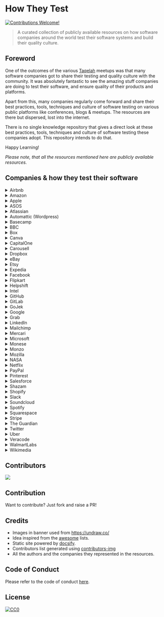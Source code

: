 # How They Test 
[![Contributions Welcome!](https://img.shields.io/badge/contributions-welcome-brightgreen.svg?style=flat)](http://makeapullrequest.com)

> A curated collection of publicly available resources on how software companies around the world test their software systems and build their quality culture.


## Foreword
One of the outcomes of the various [Taqelah](https://www.facebook.com/groups/148322462547482/) meetups was that many software companies got to share their testing and quality culture with the community. It was absolutely fantastic to see the amazing stuff companies are doing to test their software, and ensure quality of their products and platforms. 

Apart from this, many companies regularly come forward and share their best practices, tools, techniques and culture of software testing on various public platforms like conferences, blogs & meetups. The resources are there but dispersed, lost into the internet.

There is no single knowledge repository that gives a direct look at these best practices, tools, techniques and culture of software testing these companies adopt. This repository intends to do that.

Happy Learning!

*Please note, that all the resources mentioned here are publicly available resources.*

## Companies & how they test their software
<details>
  <summary>Airbnb</summary>

#### Blogs
* [Testing at Airbnb](https://medium.com/airbnb-engineering/testing-at-airbnb-199f68a0a40d?_branch_match_id=611046764098403464)
* [Better Android Testing Part 1](https://medium.com/airbnb-engineering/better-android-testing-at-airbnb-3f5b90b9c40a)
* [Better Android Testing Part 2](https://medium.com/airbnb-engineering/better-android-testing-at-airbnb-a77ac9531cab)
* [Better Android Testing Part 3](https://medium.com/airbnb-engineering/better-android-testing-at-airbnb-1d1e91e489b4)
* [Better Android Testing Part 4](https://medium.com/airbnb-engineering/better-android-testing-at-airbnb-part-4-testing-viewmodels-550d929126c8)
* [Better Android Testing Part 5](https://medium.com/airbnb-engineering/better-android-testing-at-airbnb-661a554a8c8b)
* [Better Android Testing Part 6](https://medium.com/airbnb-engineering/better-android-testing-at-airbnb-a11f6832773f)
* [Better Android Testing Part 7](https://medium.com/airbnb-engineering/better-android-testing-at-airbnb-eacec3a8a72f)
* [Building an effective test pipeline in a service oriented architecture](https://medium.com/airbnb-engineering/building-an-effective-test-pipeline-in-a-service-oriented-world-6968c513c6bd)
* [Tracking the money scaling financial reporting](https://medium.com/airbnb-engineering/tracking-the-money-scaling-financial-reporting-at-airbnb-6d742b80f040)

</details>

<details>
  <summary>Amazon</summary>

#### Blogs & Articles
* [How does Amazon get by with so few hours spent by its QA teams relative to Microsoft?](https://docs.microsoft.com/en-us/archive/blogs/seliot/software-testing-cage-match-amazon-com-vs-microsoft)
* [How Amazon handles a new software deployment every second](https://www.zdnet.com/article/how-amazon-handles-a-new-software-deployment-every-second/)
* [How is software developed at Amazon](http://highscalability.com/blog/2019/3/4/how-is-software-developed-at-amazon.html)
* [Amazon's approach to automated testing](https://medium.com/@twikstro/amazons-approach-to-automated-testing-at-re-invent-2019-ad2d49dc9a1f)
* [Automated testing for Alexa](https://developer.amazon.com/en-US/blogs/alexa/alexa-skills-kit/2018/08/unit-testing-create-functional-alexa-skills)
* [Best practices for testing your Alexa skills](https://developer.amazon.com/blogs/alexa/post/66232175-530c-4f52-890e-60b21db73d84/best-practices-for-testing-your-alexa-skills)

#### Videos
* [Testing and Troubleshooting with AWS Device Farm](https://www.youtube.com/watch?v=zej5tdLMo3Y)
* [Proactive security testing at AWS](https://www.youtube.com/watch?v=iyNDEAs8hRk)
* [Advanced Continuous Delivery Best Practices at Amazon](https://www.youtube.com/watch?v=Jnl29J3RJQ4)
* [UI, Load and Performance testing at Amazon](https://www.youtube.com/watch?v=UVS4CQvO4_M)
* [Best Practices for Benchmarking and Performance Analysis in the Cloud](https://www.youtube.com/watch?v=__tT5de64cI)
* [Large Scale Load Testing Amazon.com's Traffic on AWS](https://www.youtube.com/watch?v=pgnQQoTMBhI)
* [Chaos Engineering on AWS](https://www.youtube.com/watch?v=B1nUzbuVEUs)
* [Continuous Integration best practices for software development](https://www.youtube.com/watch?v=GEPJ7Lo346A)

</details>

<details>
  <summary>Apple</summary>

#### Blogs & Articles
* [Apple overhauling it's testing approach](https://www.bloomberg.com/news/articles/2019-11-21/apple-ios-14-features-changes-testing-after-ios-13-bugs)

#### Videos
* [Testing in XCode - WWDC](https://developer.apple.com/videos/play/wwdc2019/413/)
* [UI testing in XCode - WWDC](https://developer.apple.com/videos/play/wwdc2015/406/)
* [Advanced Testing and Continuous Integration - WWDC](https://developer.apple.com/videos/play/wwdc2016/409/)
* [Engineering for Testability - WWDC](https://developer.apple.com/videos/play/wwdc2017/414/)
* [What's new in testing - WWDC](https://developer.apple.com/videos/play/wwdc2018/403/)
* [Testing tips & tricks - WWDC](https://developer.apple.com/videos/play/wwdc2018/417/)

</details>

<details>
  <summary>ASOS</summary>

#### Blogs
* [Automated security testing using language you already know](https://medium.com/asos-techblog/automated-security-testing-using-language-you-already-know-60b968d55cec)
* [Behaviour driven automation testing in .NET Core using BDTest](https://medium.com/asos-techblog/behaviour-driven-automation-testing-in-net-core-using-bdtest-685b55d73d93)
* [My Testing Safari](https://medium.com/asos-techblog/my-testing-safari-9a50cea3981b)
* [Begin with the end in mind: one team’s journey towards Continuous Integration](https://medium.com/asos-techblog/begin-with-the-end-in-mind-one-teams-journey-towards-continuous-integration-ed1f3a74ba3c)
* [Gaining confidence in automated checks](https://medium.com/asos-techblog/begin-with-the-end-in-mind-gaining-confidence-in-our-automated-checks-88b2e40590c5)
* [Witness the (Android) fitness](https://medium.com/asos-techblog/witness-the-android-fitness-d4ae52dfec94)
* [How to test your React · Redux application](https://medium.com/asos-techblog/how-to-test-your-react-redux-application-48d90481a253)
* [How to write acceptance tests for a Facebook Messenger bot](https://medium.com/asos-techblog/how-to-write-acceptance-tests-for-a-facebook-messenger-bot-2d869ec268d3)
* [An introduction to Pact testing in .Net Core](https://medium.com/asos-techblog/pact-testing-in-net-core-6bfc5b0e9131)
* [Finding balance as a Testing Specialist](https://medium.com/asos-techblog/finding-balance-as-a-testing-specialist-51f61d95b944)
* [Continuous Testing in Customer Experience @ ASOS](https://medium.com/asos-techblog/continuous-testing-in-customer-experience-asos-d75b0f968bc9)
* [Responsive website testing with Sizzy](https://medium.com/asos-techblog/responsive-website-testing-with-sizzy-bab1e0d7c5b6)
* [Testing authorisation scenarios in ASP.NET Core Web APIs](https://medium.com/asos-techblog/testing-authorization-scenarios-in-asp-net-core-web-api-484bc95d5f6f)

#### Videos
[Enhancing the Processes of Test Driven Development - Talk](https://www.youtube.com/watch?v=IpBXhOzoPsU)

</details>

<details>
  <summary>Atlassian</summary>

#### Blogs & Articles
* [Quality assistance: how Atlassian does QA](https://www.atlassian.com/inside-atlassian/qa)
* [Moving from quality assurance to quality assistance](https://www.atlassian.com/inside-atlassian/quality-assurance-vs-quality-assistance)
* [Developing quality assistance skills](https://www.atlassian.com/inside-atlassian/software-QA-skills)
* [Quality Health Monitor: Gauging your team’s quality maturity](https://www.atlassian.com/inside-atlassian/quality-health-monitor)

#### Videos
* [Meet the Atlassian QE team](https://www.youtube.com/watch?v=3IvRSrvGJ1g)
* [The Future of QA at Atlassian - Atlassian Summit 2016](https://www.youtube.com/watch?v=9giJYYag6wQ)
* [Quality at Speed, How JIRA Does QA](https://www.youtube.com/watch?v=yRP29wFqu20)
* [Verifying Microservice Integrations with Contract Testing](https://www.youtube.com/watch?v=-6x6XBDf9sQ)
* [Agile Testing: It's about time - Atlassian Summit 2011](https://www.youtube.com/watch?v=dYFzehMukAc)
* [Finding bugs before writing code - Sigge Birgisson](https://www.youtube.com/watch?v=Ix61aEREKNU)
* [Code Reviews vs. Pull Requests - Atlassian Summit 2016](https://www.youtube.com/watch?v=6qKpbWyb6tg)
* [Mock Servers - Fake all the things! - Peggy Kuo](https://www.youtube.com/watch?v=lk4-UYD3KC4)
* [Quality at Speed](https://www.youtube.com/watch?v=w5MN1JWRM1I)
* [Improving Software Quality with Effective Feedback - Atlassian Summit 2012](https://www.youtube.com/watch?v=3MomT1nNOnQ)
</details>

<details>
  <summary>Automattic (Wordpress)</summary>

#### Videos
* [Your Tests Aren't Flaky. GTAC 2015](https://www.youtube.com/watch?v=hmk1h40shaE&list=PLSIUOFhnxEiCWGsN9t5A-XOhRbmz54IS1&index=10), [Slides](https://docs.google.com/presentation/d/1L9hGYqCAgjZyXE9ch4Toh4ziuYYkB2OiMCdFpgfTko0/pub)

</details>

<details>
  <summary>Basecamp</summary>

#### Videos
* [Testing without test damage or excessive isolation](https://www.youtube.com/watch?v=5hN6OZDyQtk)

</details>

<details>
  <summary>BBC</summary>

#### Blogs & Articles
* [10x your collaboration on writing tests - Part 1: Understanding](https://www.bbc.co.uk/blogs/internet/entries/ecedc9af-4bc8-4fb3-9cd3-754a85a1ce19)
* [10 guidelines on readability and consistency when writing Integration Tests](https://www.bbc.co.uk/blogs/internet/entries/e9356c0f-cf17-4ccc-bb05-2fa5d13fa289)
* [Maintaining Mobile: Update on Mobile Compatibility Programme](https://www.bbc.co.uk/blogs/internet/entries/4bc791fd-ff24-4c82-ab24-16dfa1bba3c8)
* [Improving test automation with PUMA](https://www.bbc.co.uk/blogs/internet/entries/ba0c030e-d031-4ab6-8ba6-3afe41807b55)
* [Test Automation with PhantomJS, Grunt and Friends](https://www.bbc.co.uk/blogs/internet/entries/a456cf81-a154-3082-a726-d13f4f28ee23)
* [Behaviour Driven Development: Tips for writing better feature files](https://www.bbc.co.uk/blogs/internet/entries/ff14236d-098a-3565-b678-ff4ba5776a5f)
* [Testing BBC Connected Red Button](https://www.bbc.co.uk/blogs/internet/entries/41a89085-ab51-3454-a3a2-22799b0bfd50)
* [Automating testing for BBC iPlayer mobile part one: 3 Amigos](https://www.bbc.co.uk/blogs/internet/entries/36670ed6-d3f9-3610-aaf6-e55ed3663eb1)
* [Automating testing for BBC iPlayer mobile part two: automation](https://www.bbc.co.uk/blogs/internet/entries/3da2f879-b752-3ee7-8778-421aad2ddefb)
* [Automating BBC iPlayer mobile testing part three: legacy vs new features](https://www.bbc.co.uk/blogs/internet/entries/b3f9264f-c88b-3a48-9b39-a0a6398108cc)
* [Testing BBC iPlayer Mobile App](https://www.bbc.co.uk/blogs/internet/entries/ee74c1c5-91f0-34a8-b267-bd00b52a2d07)
* [New BBC iPlayer: internal testing of user journeys](https://www.bbc.co.uk/blogs/internet/entries/b6b17932-326e-3ad1-9d1d-4318fd4ec277)
* [Testing mobiles: Mobile Compatibility Program](https://www.bbc.co.uk/blogs/internet/entries/96d29a45-cbb5-3cf6-8d73-ef29882d1d01)
* [Testing BBC iPlayer: Krispy Gherkin feature file aggregator](https://www.bbc.co.uk/blogs/internet/entries/d1a1d55b-30b7-32ea-93dc-5f5c9a47447c)
* [Testing BBC iPlayer: reading XML, JSON response into Java](https://www.bbc.co.uk/blogs/internet/entries/f853c875-880f-356b-bf12-966de30bc58f)
* [Testing BBC iPlayer Release For Android Downloads](https://www.bbc.co.uk/blogs/internet/entries/67c6f28f-3742-3725-9efa-10107857d5e8)
* [Testing for BBC Online: The creation of the POD Test Group](https://www.bbc.co.uk/blogs/internet/entries/a1d07db6-64bb-3225-966a-304405b06349)

#### Vidoes
* [BBC College of Technology: Develop conference videos](https://www.bbc.co.uk/blogs/internet/entries/25e3af59-ccd9-45af-85ae-7059a797c3e1)
* [GTAC 2016: Scale vs Value: Test Automation at the BBC, GTAC 2016](https://youtu.be/MkPHntWZAPc?list=PLSIUOFhnxEiAeGHYoBZCvEMY5wCOIpyOM), [Slides](https://docs.google.com/presentation/d/1_bNn_HTI1Vst6WAB62KHTtgbvxocjpnt2Y-8ugGyP8U/edit#slide=id.p497)

</details>

<details>
  <summary>Box</summary>

#### Videos
* [GTAC 2016: ClusterRunner: making fast test-feedback easy through horizontal scaling](https://youtu.be/V7fhx1i4qPE?list=PLSIUOFhnxEiAeGHYoBZCvEMY5wCOIpyOM), [Slides](https://docs.google.com/presentation/d/1_bNn_HTI1Vst6WAB62KHTtgbvxocjpnt2Y-8ugGyP8U/edit#slide=id.p359)

</details>

<details>
  <summary>Canva</summary>

#### Blogs & Articles
* [Automated visual testing at Canva](https://product.canva.com/automated-visual-testing-at-canva/)

#### Videos
* [User Testing: Finding That One Thing Meatloaf Won't Do For Love](https://www.youtube.com/watch?v=7FopNNQr2hY)

</details>

<details>
  <summary>CapitalOne</summary>

#### Blogs and Articles
* [Improvement and Parallelization of Android Automation Testing](https://medium.com/capital-one-tech/improvement-and-parallelization-of-android-automation-testing-capital-one-a05d10cae5b6)
* [9 Things I Wish I Knew About Automated Software Testing Before I Started My Career](https://medium.com/capital-one-tech/9-things-i-wish-i-knew-about-automated-software-testing-before-i-started-my-career-69d2301d6b92)
* [Improve Java Code Coverage and Quality with Unit Tests and JaCoCo](https://medium.com/capital-one-tech/improve-java-code-with-unit-tests-and-jacoco-b342643736ed)
* [Learning To Love Automated Testing](https://medium.com/capital-one-tech/automated-tests-that-saved-me-2d38b7cb265b)
* [Robot Pattern Testing for XCUITest](https://medium.com/capital-one-tech/robot-pattern-testing-for-xcuitest-4c2f0c40b4ad)
* [Unit Testing Behavior of React Components with Test-Driven Development](https://medium.com/capital-one-tech/unit-testing-behavior-of-react-components-with-test-driven-development-ae15b03a3689)
* [No Testing Strategy, No DevOps](https://medium.com/capital-one-tech/no-testing-strategy-no-devops-915287e1b4fd)
* [Spec to Gherkin to Code](https://medium.com/capital-one-tech/spec-to-gherkin-to-code-902e346bb9aa)
* [Blackbox API Testing With Kotlin for RESTful Microservices](https://medium.com/capital-one-tech/blackbox-api-testing-with-kotlin-for-restful-microservices-183adc2b8088)
* [Performance Testing of Event-Driven Microservices](https://medium.com/capital-one-tech/performance-testing-of-event-driven-microservices-f5de74305985)

#### Videos

* [GTAC 2016: What’s in your Wallet?](https://youtu.be/SF7F26E7l1I?list=PLSIUOFhnxEiAeGHYoBZCvEMY5wCOIpyOM)
* [SauceCon 2017: FROM MANUAL TO CI/CD - THE JOURNEY OF A BOY AND HIS TOOLS - Gregory Schmidt](https://www.youtube.com/watch?v=LiB0HTL2VRQ)

</details>

<details>
  <summary>Carousell</summary>

#### Blogs
* [Prabhagharan DK : Building our inhouse virtual device lab "caroufarm"](https://medium.com/carousell-insider/building-our-in-house-virtual-device-lab-caroufarm-e72911e4593b)
* [Martin Schneider : Automated end-to-end tests and how they fit into our testing culture](https://medium.com/carousell-insider/automated-end-to-end-tests-and-how-they-fit-into-our-testing-culture-54c3fcc5ff26)
* [Carousell scales app automation with Browserstack](https://www.browserstack.com/case-study/carousell-scales-app-automation-with-browserstack)

</details>

<details>
  <summary>Dropbox</summary>

#### Blogs & Articles
* [Offensive testing to make Dropbox (and the world) a safer place](https://dropbox.tech/security/offensive-testing-to-make-dropbox-and-the-world-a-safer-place)
* [Accelerating Iteration Velocity on Dropbox’s Desktop Client, Part 1](https://dropbox.tech/application/accelerating-iteration-velocity-on-dropboxs-desktop-client-part-1)
* [Accelerating Iteration Velocity on Dropbox’s Desktop Client, Part 2](https://dropbox.tech/application/accelerating-iteration-velocity-on-dropboxs-desktop-client-part-2)
* [Two years at Dropbox](https://chadaustin.me/2019/11/two-years-at-dropbox/)
* [Creating a culter of accessibility](https://dropbox.tech/frontend/creating-a-culture-of-accessibility)
* [Finding Kafka’s throughput limit in Dropbox infrastructure](https://dropbox.tech/infrastructure/finding-kafkas-throughput-limit-in-dropbox-infrastructure)
* [Athena: Our automated build health management system](https://dropbox.tech/infrastructure/athena-our-automated-build-health-management-system)
* [The Programmer Mindset: Main Debug Loop](https://dropbox.tech/frontend/the-programmer-mindset-main-debug-loop)
* [Testing sync at Dropbox](https://dropbox.tech/infrastructure/-testing-our-new-sync-engine)

#### Videos
* [Integration testing with Bazel](https://www.youtube.com/watch?v=muvU1DYrY0w)
* [Virtualizing Mac Infrastructure at Scale: A CI Case Study with Dropbox and MacStadium](https://www.youtube.com/watch?v=oBVB0Tc_drM)
* [GTAC 2014: Scalable Continuous Integration - Using Open Source](http://www.youtube.com/watch?v=eax-t5LBJiY&list=PLSIUOFhnxEiDFckNDSjKWqOCtd8ksJrh4&index=1), [Slides](http://goo.gl/dzoYNC)

</details>

<details>
  <summary>eBay</summary>

#### Blogs & Articles
* [Tiered Test Automation](https://tech.ebayinc.com/engineering/tiered-test-automation/)
* [Becoming a World-Class Tester](https://tech.ebayinc.com/engineering/becoming-a-world-class-tester/)
* [Early Detection of Frontend Single Points of Failure](https://tech.ebayinc.com/engineering/early-detection-of-frontend-single-points-of-failure/)
* [eBay Motors: Screenshot Testing with Flutter](https://tech.ebayinc.com/engineering/ebay-motors-screenshot-testing-with-flutter/)
* [Discovering Continuous Automation With Request Mirroring](https://tech.ebayinc.com/engineering/discovering-continuous-automation-with-request-mirroring/)
* [Failbot—Improving Visibility on End-to-end Tests](https://tech.ebayinc.com/engineering/failbot/)
* [Your Own Spring Test Context](https://tech.ebayinc.com/engineering/your-own-spring-test-context/)
* [GUI Testing Powered by Deep Learning](https://tech.ebayinc.com/research/gui-testing-powered-by-deep-learning/)
* [Integration Testing with React and Enzyme](https://tech.ebayinc.com/engineering/integration-testing-with-react-and-enzyme/)
* [Introducing Regressr - An Open Source Command Line Tool to Regression Test HTTP Services](https://tech.ebayinc.com/engineering/introducing-regressr-an-open-source-command-line-tool-to-regression-test-http-services/)
* [eBay Releases Dynamic Application Security Testing Proxy as Open Source](https://tech.ebayinc.com/engineering/ebay-releases-dynamic-application-security-testing-proxy-as-open-source/)
* [Scalable and Nimble Continuous Integration for Hadoop Projects](https://tech.ebayinc.com/engineering/scalable-and-nimble-continuous-integration-for-hadoop-projects/)
* [Functional iOS Testing in Swift](https://tech.ebayinc.com/engineering/functional-ios-testing-in-swift/)
* [Next-generation BDD: From Automated Web Tests to Automated Web Acceptance Testing](https://tech.ebayinc.com/engineering/next-generation-bdd-from-automated-web-tests-to-automated-web-acceptance-testing/)
* [Validating Hadoop Platform Releases](https://tech.ebayinc.com/engineering/validating-hadoop-platform-releases/)
* [Finding Usability Bugs with Automated Tests](https://queue.acm.org/detail.cfm?id=1925091)
* [100% test coverage is not enough](https://ebaytech.berlin/100-percent-test-coverage-is-not-enough-3d733551bc3f)

#### Videos
* [Lightning talk at Selenium Conf about their test automation framework Breeze](https://youtu.be/RwiF4eCqiI0?t=18)
* [Applied Testing Heuristics in the Context of eBay](https://www.youtube.com/watch?v=YuBpYFIa3Mc)
* [Test automation for Android testing](https://www.youtube.com/watch?v=VZP6aZq8I-k)
* [Implementing Test Automation in Agile Projects with Open Source Tools](https://www.youtube.com/watch?v=9YxSski7Tac)
* [Test Automation - 10 (sometimes painful) Lessons Learned](https://www.youtube.com/watch?v=tJ0O8p5PajQ)
* [Parallizing UI tests on iOS](https://www.youtube.com/watch?v=-JMMujEaqvs)
* [Bingsheng Ru — How to build Automation Test as a Service for large-scale e-commerce website](https://www.youtube.com/watch?v=53CBISohOWc)
* [How we build & test software at eBay DE](https://www.youtube.com/watch?v=RhTBOl61QyI)
</details>

<details>
  <summary>Etsy</summary>

#### Handbook
* [Teaching Testing: Our Testing 101 Materials](https://codeascraft.com/2014/08/20/teaching-testing-our-testing-101-materials/)  

#### Blogs & Articles
* [Culture of Quality: Measuring Code Coverage at Etsy](https://codeascraft.com/2018/02/15/culture-of-quality-measuring-code-coverage-at-etsy/)
* [Quality Matters: The Benefits of QA-Focused Retros](https://codeascraft.com/2016/02/08/quality-matters-the-benefits-of-qa-focused-retros/)
* [Divide and Concur](https://codeascraft.com/2011/04/20/divide-and-concur/)
* [Etsy’s Journey to Continuous Integration for Mobile Apps](https://codeascraft.com/2014/02/28/etsys-journey-to-continuous-integration-for-mobile-apps/)
* [Etsy’s Device Lab](https://codeascraft.com/2013/08/09/mobile-device-lab/)
* [What’s the value of transparency in testing and deployment?, Increment Magazine](https://increment.com/testing/ask-an-expert-transparency-testing/)

</details>

<details>
  <summary>Expedia</summary>

#### Blogs & Articles
* [The Cost of 100% Reliability](https://medium.com/expedia-group-tech/the-cost-of-100-reliability-ecb2901f23a4)
* [Getting started with a Dockerized Selenium Grid in your On-Prem Data Centers](https://medium.com/expedia-group-tech/getting-started-with-a-dockerized-selenium-grid-on-your-on-prem-data-centers-5b472a2d35a)
* [DA Kube — Selenium Grid using Kubernetes, Docker, Helm and Traefik](https://medium.com/expedia-group-tech/da-kube-selenium-grid-using-kubernetes-docker-helm-and-traefik-856b802d1d08)
* [Distributed Automation: How to run 1000 UI Automation Tests in 5mins](https://medium.com/expedia-group-tech/distributed-automation-how-to-run-1000-ui-automation-tests-in-5mins-cf9a84ca32d1)
* [Integration Testing in React](https://medium.com/expedia-group-tech/integration-testing-in-react-21f92a55a894)
* [How to Earn a Black Belt in GraphQL Testing](https://medium.com/expedia-group-tech/how-to-earn-a-black-belt-in-graphql-testing-bd0beb6365a7)
* [How to: Emulate Amazon Simple Queue Service (SQS) for Testing Purposes](https://medium.com/expedia-group-tech/how-to-emulate-sqs-amazon-queue-for-testing-purpose-d9db7f4143b1)
* [Fixing Flaky Time Based Unit Tests](https://medium.com/expedia-group-tech/fixing-flaky-time-based-unit-tests-176accf5096e)
* [Conversational Integration Tests for your Alexa Skills (Node/JS)](https://medium.com/expedia-group-tech/conversational-integration-tests-for-your-alexa-skills-node-js-874bf70758e3)
* [Better Test Code Coverage Through Data](https://medium.com/expedia-group-tech/better-test-code-coverage-through-data-c51b16d6385e)
* [Do you want to speed up your integration tests by 10x?](https://medium.com/expedia-group-tech/do-you-want-to-speed-up-your-integration-tests-by-10x-eb047c72a252)
* [Testing Elasticsearch Applications](https://medium.com/expedia-group-tech/testing-elasticsearch-applications-bbf7107dba9f)

#### Videos
* [Mobile Automation in Continuous Delivery Pipeline](https://www.youtube.com/watch?v=NWDByCVThfE)
* [Distributed Automation Using Selenium Grid / AWS / Autoscaling](https://www.youtube.com/watch?v=cbIfU1fvGeo)
* [AWS re:Invent 2017: Use Amazon EC2 Systems Manager to Perform Automated Resilience Testing](https://www.youtube.com/watch?v=jihhLckop6A)

</details>

<details>
  <summary>Facebook</summary>

#### Blogs & Articles
* [Open-sourcing Python Test Runner for multiple tests in parallel](https://engineering.fb.com/open-source/python-test-runner/)
* [Predictive test selection: A more efficient way to ensure reliability of code changes](https://engineering.fb.com/developer-tools/predictive-test-selection/)
* [MobileLab: Highly accurate testing to prevent mobile performance regressions](https://engineering.fb.com/android/mobilelab/)
* [Sapienz: Intelligent automated software testing at scale](https://engineering.fb.com/developer-tools/sapienz-intelligent-automated-software-testing-at-scale/)
* [Preventing performance regressions with Health Compass and Incident Tracker](https://engineering.fb.com/developer-tools/incident-tracker/)
* [Finding and fixing software bugs automatically with SapFix and Sapienz](https://engineering.fb.com/developer-tools/finding-and-fixing-software-bugs-automatically-with-sapfix-and-sapienz/)
* [Open-sourcing Flipper: a new extensible debugging tool](https://engineering.fb.com/android/flipper/)
* [BrowserLab: Automated regression detection for the web](https://engineering.fb.com/web/browserlab-automated-regression-detection-for-the-web/)
* [Getafix: How Facebook tools learn to fix bugs automatically](https://engineering.fb.com/developer-tools/getafix-how-facebook-tools-learn-to-fix-bugs-automatically/)
* [Stetho: A new debugging platform for Android](https://engineering.fb.com/android/stetho-a-new-debugging-platform-for-android/)
* [Open-sourcing Facebook Infer: Identify bugs before you ship](https://engineering.fb.com/developer-tools/open-sourcing-facebook-infer-identify-bugs-before-you-ship/)
* [Building and testing at Facebook](https://engineering.fb.com/uncategorized/building-and-testing-at-facebook/)
* [Watir to WebDriver: Unit Test Frameworks](https://engineering.fb.com/developer-tools/watir-to-webdriver-unit-test-frameworks/)
* [Rapid release at massive scale](https://engineering.fb.com/web/rapid-release-at-massive-scale/)
* [Finding inter-procedural bugs at scale with Infer static analyzer](https://engineering.fb.com/android/finding-inter-procedural-bugs-at-scale-with-infer-static-analyzer/)
* [Zoncolan: How Facebook uses static analysis to detect and prevent security issues](https://engineering.fb.com/security/zoncolan/)

#### Videos
* [Systems @Scale 2019 - Continuous Deployment at Facebook Scale](https://www.youtube.com/watch?v=qN6BiLzZGfs)
* [Mobile End to End Testing at Scale - SeleniumConf 2015](https://www.youtube.com/watch?v=7tzA2nsg1jQ&feature=emb_title)
* [Turning iOS End to End Testing up to 11 - Lawrence Lomax](https://www.youtube.com/watch?v=lTxW4rbu6Bk)
* [Readable. Stable. Maintainable. E2E Testing @ Facebook - Archit Pal Singh Sachdeva](https://www.youtube.com/watch?v=diYgXpktTqo)
* [Automated Fault-Finding and Fixing at Facebook](https://www.youtube.com/watch?v=CbQ6bJlOU7A)
* [Damien Sereni, Testing and moving fast making Selenium work for Facebook](https://www.youtube.com/watch?v=_7KYs0NN82w)
* [Taqelah - Facebook Meetup - Raj Kamal - Shreya Bhat](https://www.youtube.com/watch?v=ra6wq2wgOE4)
* [GTAC 2013: Simon Stewart - How Facebook Tests Facebook on Android](https://www.youtube.com/watch?v=HUE_yrd8tl0)
* [GTAC 2014: Never Send a Human to do a Machine’s Job: How Facebook uses bots to manage tests](https://www.youtube.com/watch?v=_5Sr4EYH7M8)
* [Facebook Infer: Advanced Static Analysis at Speed and Scale - Facebook - DevTools@Scale2017](https://www.youtube.com/watch?v=gZ3dA4QD8jk)
* [Building Mobile Apps with Open Source Tools - Simon Stewart - Mobile @ Scale](https://www.youtube.com/watch?v=c2Q22KDjXmI)

</details>

<details>
  <summary>Flipkart</summary>

</details>

<details>
  <summary>Helpshift</summary>

#### Videos
* [Testing business logic using DSLs in Clojure](https://youtu.be/YOsfPrgNY_M)
* [Clojure for functional testing of Mobile and Web apps](https://youtu.be/G-fjpO6nYPQ)

#### Blogs & Articles
* [Testing business logic using DSLs in Clojure](https://medium.com/helpshift-engineering/testing-business-logic-using-dsls-in-clojure-bb7d6235f562)
* [Functional Testing of Mobile and Web Apps using Clojure](https://medium.com/helpshift-engineering/functional-testing-of-mobile-and-web-apps-using-clojure-4bedb365c7ca)
* [Load Testing using Tsung](https://medium.com/helpshift-engineering/load-testing-using-tsung-ef26a662929b)
* [The Convoluted Magic of Leiningen Test Selectors](https://medium.com/helpshift-engineering/the-convoluted-magic-of-leiningen-test-selectors-2eb6c452dfcf)
* [On the testability of Ring Middleware in Clojure](https://medium.com/helpshift-engineering/on-the-testability-of-ring-middlewares-in-clojure-6795eae60f2a)

</details>


<details>
  <summary>Intel</summary>

#### Videos
* [GTAC 2016: IATF: An new Automated Cross-platform and Multi-device API Test Framework](https://youtu.be/mHJspt6BgZU?list=PLSIUOFhnxEiAeGHYoBZCvEMY5wCOIpyOM), [Slides](https://docs.google.com/presentation/d/1iVf-TogkdoIcvs8OpRMMWx76s9Zk4_f0JJ-e1sZIxog/edit#slide=id.p490)
* [GTAC 2016: Docker Based Geo Dispersed Test Farm - Test Infrastructure Practice in Intel Android Program](https://youtu.be/EgmSnHFutEc?list=PLSIUOFhnxEiAeGHYoBZCvEMY5wCOIpyOM), [Slides](https://docs.google.com/presentation/d/1_bNn_HTI1Vst6WAB62KHTtgbvxocjpnt2Y-8ugGyP8U/edit#slide=id.p120)
* [GTAC 2016: Automation on Wearable Devices](https://www.youtube.com/watch?v=1agsqcPXPHo&list=PLSIUOFhnxEiCWGsN9t5A-XOhRbmz54IS1&index=22), [Slides](https://docs.google.com/presentation/d/1nOvdDY4k7grcPSo83GpsBJRj6z8Ty1rscd2A8VSG0W0/pub)

</details>

<details>
  <summary>GitHub</summary>

</details>

<details>
  <summary>GitLab</summary>

#### Handbook
* [Quality Department Handbook](https://about.gitlab.com/handbook/engineering/quality/)

#### Blogs and Articles
* [An inside look at software testing at GitLab](https://about.gitlab.com/blog/2019/08/30/software-test-at-gitlab/)
* [Introducing Accessibility Testing in GitLab](https://about.gitlab.com/blog/2020/03/04/introducing-accessibility-testing-in-gitlab/)
* [How our QA team leverages GitLab’s performance testing tool (and you can too)](https://about.gitlab.com/blog/2020/02/18/how-were-building-up-performance-testing-of-gitlab/)
* [How GitLab switched to Headless Chrome for testing](https://about.gitlab.com/blog/2017/12/19/moving-to-headless-chrome/)

</details>

<details>
  <summary>GoJek</summary>

#### Blogs
* [Why you should automate tests early](https://blog.gojekengineering.com/why-you-should-automate-tests-early-4ea43b32f8b2)
* [Screenshot Testing our Design System on Android](https://blog.gojekengineering.com/screenshot-testing-our-design-system-on-android-d78c9854eb6b)
* [Advice from a Test Journeyman](https://blog.gojekengineering.com/advice-from-a-test-journeyman-9323c11ae9f5)
* [How I Gave My First Conference Talk](https://blog.gojekengineering.com/how-i-gave-my-first-conference-talk-38cbc354def)
* [7 Myths About Software Testing](https://blog.gojekengineering.com/7-myths-about-software-testing-11906cc4356e)
* [The Untold Story of Golang Testing](https://blog.gojekengineering.com/the-untold-story-of-golang-testing-29832bfe0e19)
* [The first principles of ‘Testing’](https://blog.gojekengineering.com/the-first-principles-of-testing-38fbf03667ff)
* [How to Run Grouped TestNG Tests Using Gradle](https://blog.gojekengineering.com/how-to-run-grouped-testng-tests-using-gradle-b0856e53f56a)
</details>

<details>
  <summary>Google</summary>

#### Books
* [James Whittaker](https://twitter.com/docjamesw), [Jason Arbon](https://twitter.com/jarbon) and [Jeff Carolllo](https://twitter.com/joweeba) provide insights into testing at Google in their (slighlty outdated) 2012 book [How Google Tests Software](https://books.google.com.sg/books?id=VrAx1ATf-RoC). There is a seven part summary on the [Google Testing Blog](https://testing.googleblog.com) as well:
* [How Google Tests Software - Part One](https://testing.googleblog.com/2011/01/how-google-tests-software.html)
* [How Google Tests Software - Part Two](https://testing.googleblog.com/2011/02/how-google-tests-software-part-two.html)
* [How Google Tests Software - Part Three](https://testing.googleblog.com/2011/02/how-google-tests-software-part-three.html)
* [How Google Tests Software - Part Four](https://testing.googleblog.com/2011/03/how-google-tests-software-part-four.html)
* [How Google Tests Software - Part Five](https://testing.googleblog.com/2011/03/how-google-tests-software-part-five.html)
* [How Google Tests Software - Part Six](https://testing.googleblog.com/2011/05/how-google-tests-software-part-six.html)
* [How Google Tests Software - Part Seven](https://testing.googleblog.com/2011/05/how-google-tests-software-part-seven.html)

#### Blogs
* [Google Testing Blog](https://testing.googleblog.com)

#### Videos
* [Meet Test Engineers at Google](https://www.youtube.com/watch?v=C7OLZf5099Y)
* [GTAC 2016: Evolution of Business and Engineering Productivity](https://youtu.be/Vf7axkwtTOw?list=PLSIUOFhnxEiAeGHYoBZCvEMY5wCOIpyOM), [Slides](https://docs.google.com/presentation/d/1iVf-TogkdoIcvs8OpRMMWx76s9Zk4_f0JJ-e1sZIxog/edit#slide=id.p155)
* [GTAC 2016: The Quirkier Side of Testings](https://youtu.be/QHV-PSwzvIQ?list=PLSIUOFhnxEiAeGHYoBZCvEMY5wCOIpyOM), [Slides](https://docs.google.com/presentation/d/1iVf-TogkdoIcvs8OpRMMWx76s9Zk4_f0JJ-e1sZIxog/edit#slide=id.p155)
* [GTAC 2016: How Flaky Tests in Continuous Integration: Current Practice at Google and Future Directions](https://youtu.be/CrzpkF1-VsA?list=PLSIUOFhnxEiAeGHYoBZCvEMY5wCOIpyOM), [Slides](https://docs.google.com/presentation/d/1iVf-TogkdoIcvs8OpRMMWx76s9Zk4_f0JJ-e1sZIxog/edit#slide=id.p659)
* [GTAC 2016: OpenHTF - The Open-Source Hardware Testing Framework](https://youtu.be/bC5YhAo1kHc?list=PLSIUOFhnxEiAeGHYoBZCvEMY5wCOIpyOM), [Slides](https://docs.google.com/presentation/d/1_bNn_HTI1Vst6WAB62KHTtgbvxocjpnt2Y-8ugGyP8U/edit#slide=id.p147)
* [GTAC 2016: Integration Testing with Multiple Mobile Devices and Services](https://youtu.be/8tjsxxSMkpA?list=PLSIUOFhnxEiAeGHYoBZCvEMY5wCOIpyOM), [Slides](https://docs.google.com/presentation/d/1_bNn_HTI1Vst6WAB62KHTtgbvxocjpnt2Y-8ugGyP8U/edit#slide=id.p439)
* [GTAC 2016: Finding bugs in C++ libraries using LibFuzzer](https://youtu.be/FzaR3iH2iZs?list=PLSIUOFhnxEiAeGHYoBZCvEMY5wCOIpyOM), [Slides](https://docs.google.com/presentation/d/1_bNn_HTI1Vst6WAB62KHTtgbvxocjpnt2Y-8ugGyP8U/edit#slide=id.p548)
* [GTAC 2015: Juggling Chainsaws for Fun and Profit: Lessons Learned from Mobile Cross-Platform Integration Testing](https://www.youtube.com/watch?v=jaWD60t69Wg&list=PLSIUOFhnxEiCWGsN9t5A-XOhRbmz54IS1&index=5), [Slides](https://docs.google.com/presentation/d/1Z2lWJDsZu_iyr8wFLodG-6R27vB_EodcbN0euqCXgz0/pub)
* [GTAC 2015: How to Component Test Soup Dumplings](https://www.youtube.com/watch?v=OLesBZSd-cM&index=7&list=PLSIUOFhnxEiCWGsN9t5A-XOhRbmz54IS1), [Slides](https://docs.google.com/presentation/d/1x7FjkFqLjwOTNUM_Mgag8Ar_MXQ5HZsQ-18CVqoR5MQ/pub)
* [GTAC 2015: Chromecast Test Automation](https://www.youtube.com/watch?v=TfAVJLhb_k0&index=8&list=PLSIUOFhnxEiCWGsN9t5A-XOhRbmz54IS1), [Slides](https://docs.google.com/presentation/d/1gBGS5UFyyR0mcwg990I1YDOFQwAhL-nmonNPGvGYnlk/pub)
* [GTAC 2015: Automated Accessibility Testing for Android Applications](https://www.youtube.com/watch?v=vvwc8MVlusY&list=PLSIUOFhnxEiCWGsN9t5A-XOhRbmz54IS1&index=13), [Slides](https://docs.google.com/presentation/d/18ZUiXTZIGx0ydeLcKxnp5BxnI5kv7Cxm6rPaTf-c0ms/pub)
* [GTAC 2015: Statistical Data Sampling](https://www.youtube.com/watch?v=cXi1Jo5V7UM&index=15&list=PLSIUOFhnxEiCWGsN9t5A-XOhRbmz54IS1), [Slides](https://docs.google.com/presentation/d/1zAgKXFOQn02PVik9b4YkV0ZJ2wJIaGAf5oFY_dUyDD8/pub)
* [GTAC 2015: Nest Automation Infrastructure](https://www.youtube.com/watch?v=lIoAq2Mjjas&list=PLSIUOFhnxEiCWGsN9t5A-XOhRbmz54IS1&index=16), [Slides](https://docs.google.com/presentation/d/1x-l6xb9uUzFA9n0EFxcsvIEj6dQPQBcCu3JucAVe-8E/pub)
* [GTAC 2015: Fake Backends with RpcReplay](https://www.youtube.com/watch?v=wJPfsyRRmyw&index=26&list=PLSIUOFhnxEiCWGsN9t5A-XOhRbmz54IS1), [Slides](https://docs.google.com/presentation/d/1IF30CK1z8xzj8xZxJiE7LBQoyzK770yZuBzJR2pfHng/pub)
* [GTAC 2014: Chrome OS Test Automation Lab](https://www.youtube.com/watch?v=08CyrK2d1t0&list=PLSIUOFhnxEiCWGsN9t5A-XOhRbmz54IS1&index=27), [Slides](https://docs.google.com/presentation/d/1ZbtToNrkpG6jLZBXbuUXVFzHilrr6_ZTFFAFdgpl4FQ/pub)
* [GTAC 2014: Make Chrome the best mobile browser](http://www.youtube.com/watch?v=ugX-80lMu7A&list=PLSIUOFhnxEiDFckNDSjKWqOCtd8ksJrh4&index=1), [Slides](http://goo.gl/vuW93B)
* [GTAC 2014: Test coverage at Google](http://www.youtube.com/watch?v=4bublRBCLVQ&list=PLSIUOFhnxEiDFckNDSjKWqOCtd8ksJrh4&index=1), [Slides](http://goo.gl/f0pVxT)
* [GTAC 2014: The Importance of Automated Testing on Real and Virtual Mobile Devices](http://www.youtube.com/watch?v=nOFel7yNAsE&list=PLSIUOFhnxEiDFckNDSjKWqOCtd8ksJrh4&index=1), [Slides](http://goo.gl/xuevSM)
* [GTAC 2014: Free Tests Are Better Than Free Bananas: Using Data Mining and Machine Learning To Automate Real-Time Production Monitoring](http://www.youtube.com/watch?v=ExXATBlygl0&list=PLSIUOFhnxEiDFckNDSjKWqOCtd8ksJrh4&index=1), [Slides](http://www.youtube.com/watch?v=ExXATBlygl0&list=PLSIUOFhnxEiDFckNDSjKWqOCtd8ksJrh4&index=1)
* [GTAC 2014: Google BigQuery Analytics](http://www.youtube.com/watch?v=YW4AV260Zis&list=PLSIUOFhnxEiDFckNDSjKWqOCtd8ksJrh4&index=1), [Slides](http://goo.gl/2DyuC8)
* [GTAC 2014: The Testing User Experience](http://www.youtube.com/watch?v=J7c0Bw840X8&list=PLSIUOFhnxEiDFckNDSjKWqOCtd8ksJrh4&index=1), [Slides](http://goo.gl/3p7zcm)
* [GTAC 2014: Going Green: Cleaning up the Toxic Mobile Environment](http://www.youtube.com/watch?v=aHcmsK9jfGU&list=PLSIUOFhnxEiDFckNDSjKWqOCtd8ksJrh4&index=1), [Slides](http://goo.gl/QCQDDh)
* [GTAC 2013: Opening Keynote - Evolution from Quality Assurance to Test Engineering](http://www.youtube.com/watch?v=nyOHJ4GR4iU&list=SPSIUOFhnxEiCODb8XQB-RUQ0RGNZ2yW7d), [Slides](http://goo.gl/76Ggf)
* [GTAC 2013: Webdriver for Chrome](http://www.youtube.com/watch?v=dMwUZxRgJWs&list=SPSIUOFhnxEiCODb8XQB-RUQ0RGNZ2yW7d), [Slides](http://goo.gl/6rA9q)
* [GTAC 2013: Karma - Test Runner for JavaScript](http://www.youtube.com/watch?v=YG5DEzaQBIc&list=SPSIUOFhnxEiCODb8XQB-RUQ0RGNZ2yW7d)
* [GTAC 2013: Automated Video Quality Measurements](http://www.youtube.com/watch?v=IbLNm3LsMaw&list=SPSIUOFhnxEiCODb8XQB-RUQ0RGNZ2yW7d), [Slides](http://goo.gl/sF7Fm)
* [GTAC 2013: Testable JavaScript - Architecting Your Application for Testability](http://www.youtube.com/watch?v=JjqKQ8ezwKQ&list=SPSIUOFhnxEiCODb8XQB-RUQ0RGNZ2yW7d), [Slides](http://goo.gl/E1v14)
* [GTAC 2013: Breaking the Matrix - Android Testing at Scale](http://www.youtube.com/watch?v=uHoB0KzQGRg&list=SPSIUOFhnxEiCODb8XQB-RUQ0RGNZ2yW7d), [Slides](http://goo.gl/RltPp)
* [GTAC 2013: Android UI Automation](http://www.youtube.com/watch?v=O1u8iBLUFL0&list=SPSIUOFhnxEiCODb8XQB-RUQ0RGNZ2yW7d), [Slides](http://goo.gl/kpJCL)
* [GTAC 2013: Building Scalable Mobile Test Infrastructure for Google+ Mobile](http://www.youtube.com/watch?v=Dnqxo0QtU98&list=SPSIUOFhnxEiCODb8XQB-RUQ0RGNZ2yW7d), [Slides](http://goo.gl/xWZKt)
* [GTAC 2013: Espresso: Fresh Start to Android UI Testing](http://www.youtube.com/watch?v=T7ugmCuNxDU&list=SPSIUOFhnxEiCODb8XQB-RUQ0RGNZ2yW7d), [Slides](http://goo.gl/ieunS)
* [GTAC 2013: Web Performance Testing with WebDriver](http://www.youtube.com/watch?v=0_kAPWSZNY4&list=SPSIUOFhnxEiCODb8XQB-RUQ0RGNZ2yW7d), [Slides](http://goo.gl/5QHVY)
* [GTAC 2013: Continuous Maps Data Testing](http://www.youtube.com/watch?v=ca_NjBKfZaM&list=SPSIUOFhnxEiCODb8XQB-RUQ0RGNZ2yW7d), [Slides](http://goo.gl/UG3BN)
* [GTAC 2013: Finding Culprits Automatically in Failing Builds - i.e. Who Broke the Build?](http://www.youtube.com/watch?v=SZLuBYlq3OM&list=SPSIUOFhnxEiCODb8XQB-RUQ0RGNZ2yW7d), [Slides](http://goo.gl/q9dGd)

</details>

<details>
  <summary>Grab</summary>

</details>

<details>
  <summary>LinkedIn</summary>

#### Blogs & Articles
* [LinkedIn’s approach to automated accessibility (A11y) testing](https://engineering.linkedin.com/blog/2020/automated-accessibility-testing)
* [Quality Control - LinkedIn's Testing Methodology](https://engineering.linkedin.com/testing/quality-control-linkedins-testing-methodology)
* [iOS: Test Pyramid](https://engineering.linkedin.com/blog/2016/11/ios--test-pyramid)
* [Writing Maintainable Integration Tests](https://engineering.linkedin.com/blog/2016/08/writing-maintainable-integration-tests)
* ["Testscaling" with Test Engineering](https://engineering.linkedin.com/blog/2016/02/-testscaling--with-test-engineering)
* [UI Automation: Keep it Functional – and Stable!](https://engineering.linkedin.com/blog/2016/01/ui-automation--keep-it-functional--and-stable-)
* [Test Stability - How We Make UI Tests Stable](https://engineering.linkedin.com/blog/2015/12/test-stability---how-we-make-ui-tests-stable)
* [Getting Code to Production With Less Friction and High Quality](https://engineering.linkedin.com/developer-happiness/getting-code-production-less-friction-and-high-quality)
* [Eliminating toil with fully automated load testing](https://engineering.linkedin.com/blog/2019/eliminating-toil-with-fully-automated-load-testing)
* [The testing lifecycle at LinkedIn](https://engineering.linkedin.com/41/testing-lifecycle-linkedin)
* [Testing Frontier, LinkedIn's Web Framework](https://engineering.linkedin.com/37/testing-frontier-linkedins-web-framework)


#### Videos
* [Testing in production at LinkedIn - Szczepan Faber](https://www.youtube.com/watch?v=lbO6INBICpQ)
* [GTAC 2015: Mock the Internet](https://www.youtube.com/watch?v=6gPNrujpmn0&list=PLSIUOFhnxEiCWGsN9t5A-XOhRbmz54IS1&index=20)

</details>

<details>
  <summary>Mailchimp</summary>

#### Blogs & Articles
* [Designing automated tests for React, Increment Magazine](https://increment.com/testing/designing-automated-tests-for-react/)
</details>

<details>
  <summary>Mercari</summary>

#### Blogs & Articles
* [Super fast and parallelized Android UITest(Appium) environment using AWS, Docker and Android emulator](https://tech.mercari.com/entry/2018/12/28/175147)
* [Speeding up Windows 10 / Microsoft Edge browser testing (Selenium WebDriver) using Azure DevTest Labs](https://tech.mercari.com/entry/2019/09/09/113455)
* [How HeadSpin will change mobile testing and monitoring?](https://tech.mercari.com/entry/2019/02/18/173236)
</details>

<details>
  <summary>Microsoft</summary>

#### Books
* [How We Test Software at Microsoft](https://books.google.com.sg/books?id=X5lCAwAAQBAJ) by and Alan C. Page, Ken Johnston and [BJ Rollison](https://twitter.com/testingmentor) is a good starting point.

#### Articles
* [Munil Shah: Evolving Test Practices at Microsoft](https://docs.microsoft.com/en-us/azure/devops/learn/devops-at-microsoft/evolving-test-practices-microsoft)
</details>

<details>
  <summary>Monese</summary>

#### Blogs & Articles
* [Design QA; minimising design debt in a fast paced world.](https://medium.com/monese/design-qa-minimising-design-debt-in-a-fast-paced-world-82381b5f23a9)
* [Mobile testing at Monese](https://medium.com/monese/mobile-testing-at-monese-f06a6c3bc789)

</details>

<details>
  <summary>Monzo</summary>

#### Blogs & Articles
* [Automated Testing & Accessibility on iOS](https://monzo.com/blog/2016/04/26/automated-testing)
* [How we load tested our bank before our £20 million crowdfunding round](https://monzo.com/blog/2019/01/15/crowdfunding-technology-testing)

</details>

<details>
  <summary>Mozilla</summary>

#### Handbook
* [Quality Assurance at Moziila](https://developer.mozilla.org/en-US/docs/Mozilla/QA)
  
#### Blogs & Articles
* [Engineering code quality in the Firefox browser: A look at our tools and challenges](https://hacks.mozilla.org/2020/04/code-quality-tools-at-mozilla/)
  
#### Videos
* [Automation for a Better Web, GTAC 2014](http://www.youtube.com/watch?v=z3sFt8kxS-Y&list=PLSIUOFhnxEiDFckNDSjKWqOCtd8ksJrh4&index=1), [Slides](http://goo.gl/frxhlA)
* [How Do You Test a Mobile OS?, GTAC 2013](http://www.youtube.com/watch?v=X41eqcmC2Dk&list=SPSIUOFhnxEiCODb8XQB-RUQ0RGNZ2yW7d), [Slides](http://goo.gl/7UeEI)
</details>

<details>
  <summary>NASA</summary>

#### Articles
* [Intelligent test automation gives orion spacecraft boos](https://techbeacon.com/app-dev-testing/intelligent-test-automation-gives-orion-spacecraft-boost)
* [How did NASA make reliable software if they didn't invent unit tests?](https://news.ycombinator.com/item?id=12121739)
* [Software Development & Test](https://www.nasa.gov/centers/ames/engineering/small-sat/arc-capabilities/software)
* [Automated testing of nasa software](https://www.slideshare.net/dganesan11/automated-testing-of-nasa-software)
* [NASA releases updated open source software bundle including testing tools](https://www.softwaretestingnews.co.uk/nasa-releases-updated-open-source-software-bundle-including-testing-tools/)
* [Jon McBride Software Testing and Research (JSTAR)](https://www.nasa.gov/centers/ivv/jstar/JSTAR.html)
</details>

<details>
  <summary>Netflix</summary>

#### Vidoes
* [GTAC 2015: Enabling Streaming Experiments at Netflix](https://www.youtube.com/watch?v=5aDqes-EUKg&index=19&list=PLSIUOFhnxEiCWGsN9t5A-XOhRbmz54IS1), [Slides](https://docs.google.com/presentation/d/1K16NtKd-vqdjFmMVVOJusSmBTXJESTxNPXF4s36BjXI/pub)
* [GTAC 2014: I Don't Test Often ... But When I Do, I Test in Production](http://www.youtube.com/watch?v=xkP70Zhhix4&list=PLSIUOFhnxEiDFckNDSjKWqOCtd8ksJrh4&index=1), [Slides](http://goo.gl/7PNKA7)
* [GTAC 2013: When Bad Things Happen to Good Applications...](http://www.youtube.com/watch?v=zBEtAOEy360&list=SPSIUOFhnxEiCODb8XQB-RUQ0RGNZ2yW7d), [Slides](http://goo.gl/8epF0)

</details>

<details>
  <summary>PayPal</summary>

</details>

<details>
  <summary>Pinterest</summary>

</details>

<details>
  <summary>Salesforce</summary>

#### Blogs & Articles
* [Automating Complex End-to-End Tests](https://engineering.salesforce.com/automating-complex-end-to-end-tests-b0a5fc003592)
</details>

<details>
  <summary>Shazam</summary>

#### Blogs & Articles
* [Shazam on iOS: UI testing + Shazam Pro User Tip](https://medium.com/@kardakov/shazam-on-ios-ui-testing-shazam-pro-user-tip-8347a9ed66a5)
* [A Kotlin DSL for Acceptance Tests](https://medium.com/@edwardharks/a-kotlin-dsl-for-acceptance-tests-8a825388879e)
* [CI at Shazam](https://speakerdeck.com/edwardfrancesco/ci-at-shazam-a-quest-for-shipping-high-quality-code)

#### Videos
* [Keeping 100+ million users happy: how we test Shazam on Android](https://www.youtube.com/watch?v=xgjYSf8pjVg)
* [3 years of backend testing at Shazam - the stuff we got wrong](https://www.youtube.com/watch?v=9kWslvOpQfw)

</details>  

<details>
  <summary>Shopify</summary>

#### Blogs & Articles
* [Webhook testing made easy](https://engineering.shopify.com/blogs/engineering/17488436-webhook-testing-made-easy)
* [The Unreasonable Effectiveness of Test Retries: An Android Monorepo Case Study](https://engineering.shopify.com/blogs/engineering/unreasonable-effectiveness-test-retries-android-monorepo-case-study)
* [iOS Application Testing Strategies at Shopify](https://engineering.shopify.com/blogs/engineering/ios-application-testing-strategies-at-shopify)
* [Building and Testing Resilient Ruby on Rails Applications](https://engineering.shopify.com/blogs/engineering/building-and-testing-resilient-ruby-on-rails-applications)
* [Four Steps to Creating Effective Game Day Tests](https://engineering.shopify.com/blogs/engineering/four-steps-creating-effective-game-day-tests)
* [Mobile Tophatting at Shopify](https://engineering.shopify.com/blogs/engineering/mobile-tophatting-at-shopify-1)
* [Great Code Reviews—The Superpower Your Team Needs](https://engineering.shopify.com/blogs/engineering/great-code-reviews)
* [Mobile Release Engineering at Scale with Shipit Mobile](https://engineering.shopify.com/blogs/engineering/mobile-release-engineering-scale-shipit-mobile)
* [Software Release Culture at Shopify](https://engineering.shopify.com/blogs/engineering/software-release-culture-shopify)

#### Videos
* [Scaling R&D to thousands of people without dedicated QA - Adam Archer (Shopify)](https://youtu.be/O3JpS_kvP0g)
* [Chat Ops and Developer Productivity [John Arthorne, Shopify]](https://youtu.be/pJpWUgJwkrg)
* [Resiliency Testing with Toxiproxy](https://youtu.be/XMj8BmNZD4c)
* [ChatOps at Shopify: Inviting Bots in Our Day-to-Day Operations](https://youtu.be/tR31klRieU0)
* [Testing Rails at Scale by Emil Stolarsky](https://youtu.be/zWR477ypEsc)

</details>

<details>
  <summary>Slack</summary>
  
#### Blogs & Articles
* [Everything You Need to Know About How Slack Approaches Accessibility Testing](https://www.3playmedia.com/2019/08/12/slack-approaches-accessibility-testing/)
* [Android UI Automation: Part 1, Building Trust](https://slack.engineering/android-ui-automation-part-1-building-trust-de3deb1c5995)
* [Android UI Automation: Part 2, Making It Easy](https://slack.engineering/android-ui-automation-part-2-making-it-easy-57335c7379cc)
* [Surf’s Up! Preparing for Huge Waves of Traffic via Load Testing](https://slack.engineering/%EF%B8%8F-surfs-up-preparing-for-huge-waves-of-traffic-via-load-testing-62b64da15ffc)
* [How About Code Reviews?](https://slack.engineering/how-about-code-reviews-2695fb10d034)
* [On Empathy & Pull Requests](https://slack.engineering/on-empathy-pull-requests-979e4257d158)
* [Disasterpiece Theater: Slack’s process for approachable Chaos Engineering](https://slack.engineering/disasterpiece-theater-slacks-process-for-approachable-chaos-engineering-3434422afb54)

#### Videos
* [UI testing is so easy - said no developer ever - Valera Zakharov, Kevin Lai](https://www.youtube.com/watch?v=SkkO6x6LhCQ)
* [Mobile performance testing at Slack – Valera Zakharov](https://www.youtube.com/watch?v=xKMIGN1WHgo)
* ["Better Integration Tests for Performance Monitoring" by Maude Lemaire](https://www.youtube.com/watch?v=j0PJhD5XNJ8)
* [Valera Zakharov: Testing](https://www.youtube.com/watch?v=fySCosLQQws)
</details>
<details>
  <summary>Soundcloud</summary>

</details>

<details>
  <summary>Spotify</summary>

#### Blogs & Articles
* [Test Flakiness – Methods for identifying and dealing with flaky tests](https://labs.spotify.com/2019/11/18/test-flakiness-methods-for-identifying-and-dealing-with-flaky-tests/)
* [Testing of Microservices](https://labs.spotify.com/2018/01/11/testing-of-microservices/)
* [Generating test cases so you don’t have to](https://labs.spotify.com/2015/06/25/rapid-check/)
* [Test Strategies and Spotify – Kristian Karl](https://www.thepercept.com/test-strategies-spotify-kristian-karl/)
* [How to Build a QA Strategy Like Spotify](https://www.rainforestqa.com/blog/2018-04-20-how-to-build-qa-strategy-like-spotify)
* [How Spotify does test automation](https://www.slideshare.net/SmartBear_Software/how-spotify-does-test-management-kristian-karl)
* [Model Based Testing at Spotify](https://www.cs.tut.fi/tapahtumat/testaus12/kalvot/Karl_ta.pdf)

#### Videos
* [Spotify Model Based Testing - Kristian Karl](https://www.youtube.com/watch?v=psOThLDKOFc)
* [Experiences Of Test Automation At Spotify - Kristian Karl](https://www.youtube.com/watch?v=Vlw-4q8lnIw)
* [Scaling Android Application Testing at Spotify - Sean Kenny](https://www.youtube.com/watch?v=Br7yPblkQnI)
* [How Spotify Does Testing for Mobile - Sean Kenny](https://www.youtube.com/watch?v=69Ea4WyFNyQ)
* [Test flakiness - Methods for dealing with flaky tests - Jason Palmer](https://www.youtube.com/watch?v=38pW08_nY_k)
* [Applying Testing Mindset to Software Development - Andrew Dzynia](https://www.youtube.com/watch?v=RPshbKHe3NE). | [Slides](https://www.slideshare.net/AndrewDzynia/applying-testing-mindset-to-software-development)
</details>

<details>
  <summary>Squarespace</summary>

#### Blogs & Articles
* [Engineering a Better Working Group](https://engineering.squarespace.com/blog/2020/engineering-a-better-working-group)
* [Turbocharging Our UI Tests](https://engineering.squarespace.com/blog/2016/turbocharging-our-ui-tests)
* [UI Testing at Squarespace: Part I](https://engineering.squarespace.com/blog/2017/ui-testing-at-squarespace-part-i)
* [UI Testing at Squarespace: Part II](https://engineering.squarespace.com/blog/2017/ui-testing-at-squarespace-part-ii)
* [Six Attributes of Beautiful Systems](https://engineering.squarespace.com/blog/2018/six-attributes-of-beautiful-systems)
* [Under the Hood: Ensuring Site Reliability](https://engineering.squarespace.com/blog/2017/under-the-hood-ensuring-site-reliability)
* [Continuous Localization at Squarespace](https://engineering.squarespace.com/blog/2018/continuous-localization-at-squarespace)
* [Creating a Code Review Culture, Part 1: Organizations and Authors](https://engineering.squarespace.com/blog/2019/code-review-culture-part-1)
* [Creating a Code Review Culture, Part 2: Code Reviewers](https://engineering.squarespace.com/blog/2019/code-review-culture-part-2)

</details>  
<details>
  <summary>Stripe</summary>

</details>

<details>
  <summary>The Guardian</summary>

#### Blogs & Articles
* [Software quality in a world of microservices and continuous deployment](https://www.theguardian.com/info/2019/dec/06/software-quality-in-a-world-of-microservices-and-continuous-deployment)
* [Testing in Production: rethinking the conventional deployment pipeline](https://www.theguardian.com/info/developer-blog/2016/dec/20/testing-in-production-rethinking-the-conventional-deployment-pipeline)
* [Data-Driven Quality](https://www.theguardian.com/info/developer-blog/2016/mar/21/data-driven-quality)
* [Testing in the right places](https://www.theguardian.com/info/developer-blog/2016/feb/09/testing-in-the-right-places)
* [The software testing identity crisis](https://www.theguardian.com/info/developer-blog/2015/nov/02/the-software-testing-identity-crisis)
* [Device wall of awesome: how Lego helped our digital development](https://www.theguardian.com/info/developer-blog/2015/jul/31/device-wall-of-awesome-how-lego-helped-our-digital-development)
* [QA testing for the Guardian's Content API](https://www.theguardian.com/info/developer-blog/2014/feb/07/qa-testing-for-the-guardians-content-api)
* [Real-time QA: staying confident with code](https://www.theguardian.com/info/developer-blog/2012/dec/06/real-time-qa-confident-code)
* [Testing, testing: the Guardian attends a QA community meet-up](https://www.theguardian.com/info/developer-blog/2012/aug/10/qa-testing-competition)

</details>

<details>
  <summary>Twitter</summary>

#### Vidoes
* [GTAC 2015: Hands Off Regression Testing](https://www.youtube.com/watch?v=2zjhKmV0UFA&index=12&list=PLSIUOFhnxEiCWGsN9t5A-XOhRbmz54IS1), [Slides](https://docs.google.com/presentation/d/1KITWbK46rm-lDZce_SqxegHTPjc9Ez-broxDTpfBpK8/pub)
* [GTAC 2013: Testing Systems at Scale @Twitter](http://www.youtube.com/watch?v=99RABfKNfcY&list=SPSIUOFhnxEiCODb8XQB-RUQ0RGNZ2yW7d), [Slides](http://goo.gl/9VY2b)

</details>


<details>
  <summary>Uber</summary>

#### Videos
* [GTAC 2015: The Uber Challenge of Cross-Application/Cross-Device Testing](https://www.youtube.com/watch?v=p6gsssppeT0&list=PLSIUOFhnxEiCWGsN9t5A-XOhRbmz54IS1&index=3), [Slides](https://docs.google.com/presentation/d/1vYXhkvgLKun72Ix91LQDDWZQdcY5VOBqKVvI1Y6riYo/pub)

</details>

<details>
  <summary>Veracode</summary>

#### Handbook
* [Test Lean and Ship Healthy: A Handbook on Delivering High Quality Software in the DevOps World](https://srcclr.github.io/test-lean/)

#### Videos
* [Test Lean and Ship Healthy: Delivering High Quality Software in the DevOps World](https://www.youtube.com/watch?v=sqtmcYKpy-A)

</details>  
<details>
  <summary>WalmartLabs</summary>

#### Blogs & Articles
* [Test Automation of Query Understanding AI/ML based Model for an eCommerce Search - Kushal Kumar Verma](https://medium.com/analytics-vidhya/testing-query-understanding-ai-ml-based-model-for-an-ecommerce-search-d559510b82f)

#### Videos
* [SauceCon 2019: The Push From Within: A Journey Of Transformation - Claude Jones at Walmart Labs](https://www.youtube.com/watch?v=9QYDPnVTqjs)
* [SauceCon 2019: Test Armada - Evolution of a Value-based Test Automation Platform - Pranav Verma at Walmart Labs](https://www.youtube.com/watch?v=YpA2jrH7rF8)

</details>

<details>
  <summary>Wikimedia</summary>

#### Handbook
* [Wikimedia Quality Handbook](https://www.mediawiki.org/wiki/Quality_Assurance)

</details>

## Contributors
<a href="https://github.com/abhivaikar/howtheytest/graphs/contributors">
  <img src="https://contributors-img.web.app/image?repo=abhivaikar/howtheytest" />
</a>

## Contribution
Want to contribute? Just fork and raise a PR!

## Credits
- Images in banner used from https://undraw.co/
- Idea inspired from the [awesome](https://github.com/sindresorhus/awesome) lists.
- Static site powered by [docsify](https://docsify.js.org/).
- Contributors list generated using [contributors-img](https://contributors-img.web.app/preview)
- All the authors and the companies they represented in the resources.

## Code of Conduct
Please refer to the code of conduct [here](https://github.com/abhivaikar/howtheytest/blob/master/CODE_OF_CONDUCT.md).

## License
[![CC0](http://mirrors.creativecommons.org/presskit/buttons/88x31/svg/cc-zero.svg)](https://creativecommons.org/publicdomain/zero/1.0/)
